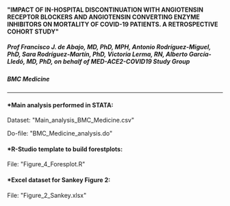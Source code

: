 #### "IMPACT OF IN-HOSPITAL DISCONTINUATION WITH ANGIOTENSIN RECEPTOR BLOCKERS AND ANGIOTENSIN CONVERTING ENZYME INHIBITORS ON MORTALITY OF COVID-19 PATIENTS. A RETROSPECTIVE COHORT STUDY"
##### Prof Francisco J. de Abajo, MD, PhD, MPH, Antonio Rodríguez-Miguel, PhD, Sara Rodríguez-Martín, PhD, Victoria Lerma, RN, Alberto García-Lledó, MD, PhD, on behalf of MED-ACE2-COVID19 Study Group

##### BMC Medicine

------------------------------------------------------------------------------------------------------------------------------------------------------------------

#### *Main analysis performed in STATA:

Dataset: "Main_analysis_BMC_Medicine.csv"

Do-file: "BMC_Medicine_analysis.do"



#### *R-Studio template to build forestplots:

File: "Figure_4_Foresplot.R"



#### *Excel dataset for Sankey Figure 2:

File: "Figure_2_Sankey.xlsx"
